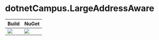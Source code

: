 # dotnetCampus.LargeAddressAware

| Build | NuGet |
|--|--|
|![](https://github.com/dotnet-campus/dotnetCampus.LargeAddressAware/workflows/.NET%20Build/badge.svg)|[![](https://img.shields.io/nuget/v/dotnetCampus.LargeAddressAware.svg)](https://www.nuget.org/packages/dotnetCampus.LargeAddressAware)|
